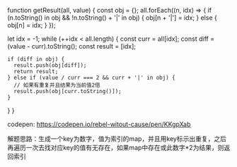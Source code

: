 function getResult(all, value) {
  const obj = {};
  all.forEach((n, idx) => {
    if (n.toString() in obj && !n.toString() + '|' in obj) {
      obj[n + '|'] = idx;
    } else {
      obj[n] = idx;
    }
  });

  let idx = -1;
  while (++idx < all.length) {
    const curr = all[idx];
    const diff = (value - curr).toString();
    const result = [idx];

    if (diff in obj) {
      result.push(obj[diff]);
      return result;
    } else if (value / curr === 2 && curr + '|' in obj) {
      // 如果有重复并且结果为当前值2倍
      result.push(obj[curr.toString()]);
    }
  }
}

codepen: https://codepen.io/rebel-witout-cause/pen/KKgpXab

解题思路：生成一个key为数字，值为索引的map，并且用key标示出重复，之后再遍历一次去找对应key的值有无存在，如果map中存在或此数字*2为结果，则返回索引
